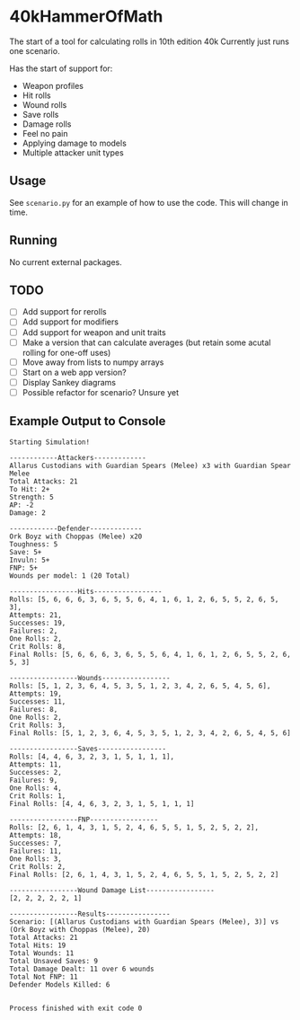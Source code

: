 # 40kHammerOfMath

The start of a tool for calculating rolls in 10th edition 40k
Currently just runs one scenario.

Has the start of support for:

- Weapon profiles
- Hit rolls
- Wound rolls
- Save rolls
- Damage rolls
- Feel no pain
- Applying damage to models
- Multiple attacker unit types

## Usage

See `scenario.py` for an example of how to use the code.
This will change in time.

## Running

No current external packages.

## TODO

- [ ] Add support for rerolls
- [ ] Add support for modifiers
- [ ] Add support for weapon and unit traits
- [ ] Make a version that can calculate averages (but retain some acutal rolling for one-off uses)
- [ ] Move away from lists to numpy arrays
- [ ] Start on a web app version?
- [ ] Display Sankey diagrams
- [ ] Possible refactor for scenario? Unsure yet

## Example Output to Console

```commandline
Starting Simulation!

------------Attackers-------------
Allarus Custodians with Guardian Spears (Melee) x3 with Guardian Spear Melee
Total Attacks: 21
To Hit: 2+
Strength: 5
AP: -2
Damage: 2

------------Defender-------------
Ork Boyz with Choppas (Melee) x20
Toughness: 5
Save: 5+
Invuln: 5+
FNP: 5+
Wounds per model: 1 (20 Total)

-----------------Hits-----------------
Rolls: [5, 6, 6, 6, 3, 6, 5, 5, 6, 4, 1, 6, 1, 2, 6, 5, 5, 2, 6, 5, 3],
Attempts: 21,
Successes: 19,
Failures: 2,
One Rolls: 2,
Crit Rolls: 8,
Final Rolls: [5, 6, 6, 6, 3, 6, 5, 5, 6, 4, 1, 6, 1, 2, 6, 5, 5, 2, 6, 5, 3]

-----------------Wounds-----------------
Rolls: [5, 1, 2, 3, 6, 4, 5, 3, 5, 1, 2, 3, 4, 2, 6, 5, 4, 5, 6],
Attempts: 19,
Successes: 11,
Failures: 8,
One Rolls: 2,
Crit Rolls: 3,
Final Rolls: [5, 1, 2, 3, 6, 4, 5, 3, 5, 1, 2, 3, 4, 2, 6, 5, 4, 5, 6]

-----------------Saves-----------------
Rolls: [4, 4, 6, 3, 2, 3, 1, 5, 1, 1, 1],
Attempts: 11,
Successes: 2,
Failures: 9,
One Rolls: 4,
Crit Rolls: 1,
Final Rolls: [4, 4, 6, 3, 2, 3, 1, 5, 1, 1, 1]

-----------------FNP-----------------
Rolls: [2, 6, 1, 4, 3, 1, 5, 2, 4, 6, 5, 5, 1, 5, 2, 5, 2, 2],
Attempts: 18,
Successes: 7,
Failures: 11,
One Rolls: 3,
Crit Rolls: 2,
Final Rolls: [2, 6, 1, 4, 3, 1, 5, 2, 4, 6, 5, 5, 1, 5, 2, 5, 2, 2]

-----------------Wound Damage List-----------------
[2, 2, 2, 2, 2, 1]

-----------------Results----------------
Scenario: [(Allarus Custodians with Guardian Spears (Melee), 3)] vs (Ork Boyz with Choppas (Melee), 20)
Total Attacks: 21
Total Hits: 19
Total Wounds: 11
Total Unsaved Saves: 9
Total Damage Dealt: 11 over 6 wounds
Total Not FNP: 11
Defender Models Killed: 6


Process finished with exit code 0
```
